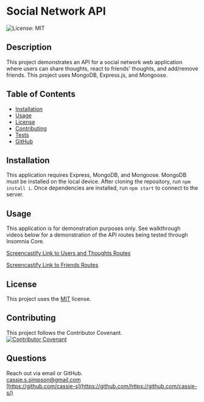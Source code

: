 # Social Network API

  ![License: MIT](https://img.shields.io/badge/License-MIT-yellow.svg)
  ## Description
  This project demonstrates an API for a social network web application where users can share thoughts, react to friends' thoughts, and add/remove friends. This project uses MongoDB, Express.js, and Mongoose.
  
  ## Table of Contents
  * [Installation](#installation)
  * [Usage](#usage)
  * [License](#license)
  * [Contributing](#contributing)
  * [Tests](#tests)
  * [GitHub](#github)


  ## Installation
  This application requires Express, MongoDB, and Mongoose. MongoDB must be installed on the local device. After cloning the repository, run `npm install i`. Once dependencies are installed, run `npm start` to connect to the server.


  ## Usage
  This application is for demonstration purposes only. See walkthrough videos below for a demonstration of the API routes being tested through Insomnia Core.
  
  [Screencastify Link to Users and Thoughts Routes](https://watch.screencastify.com/v/2wOhETY6zuWzTYpuAZI8)

  [Screencastify Link to Friends Routes](https://watch.screencastify.com/v/CmHKYlLX6tdsarFuF3sX)

  ## License
    
  This project uses  the [MIT](https://opensource.org/licenses/MIT) license.

  ## Contributing
  This project follows the Contributor Covenant.  
  [![Contributor Covenant](https://img.shields.io/badge/Contributor%20Covenant-2.1-4baaaa.svg)](code_of_conduct.md)

  ## Questions
  Reach out via email or GitHub.  
  cassie.s.simpson@gmail.com  
  [https://github.com/cassie-s](https://github.com/https://github.com/cassie-s/)
